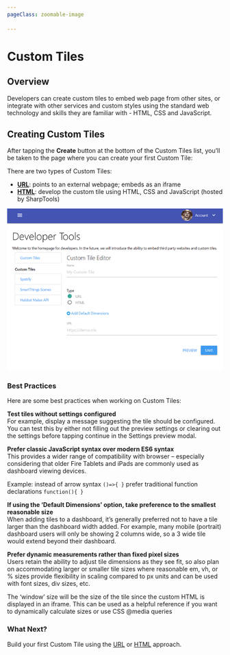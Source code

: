 ```yaml
---
pageClass: zoomable-image

---
```


# Custom Tiles


## Overview
Developers can create custom tiles to embed web page from other sites, or integrate with other services and custom styles
using the standard web technology and skills they are familiar with - HTML, CSS and JavaScript.

## Creating Custom Tiles
After tapping the **Create** button at the bottom of the Custom Tiles list, you’ll be taken to the page where you can create your first Custom Tile:

There are two types of Custom Tiles:
* **[URL](./url.html)**: points to an external webpage; embeds as an iframe
* **[HTML](./html.html)**: develop the custom tile using HTML, CSS and JavaScript (hosted by SharpTools)

<img src="../assets/creating_custom_tiles.png" alt="Select Custom Tile Type" class="zoomable-image" />


### Best Practices
Here are some best practices when working on Custom Tiles:

**Test tiles without settings configured**  
For example, display a message suggesting the tile should be configured.
You can test this by either not filling out the preview settings or clearing out the settings before tapping continue in the Settings preview modal.

**Prefer classic JavaScript syntax over modern ES6 syntax**  
This provides a wider range of compatibility with browser – especially considering that older Fire Tablets and iPads are commonly used as dashboard viewing devices.  

Example: instead of arrow syntax `()=>{ }` prefer traditional function declarations `function(){ }`

**If using the ‘Default Dimensions’ option, take preference to the smallest reasonable size**  
When adding tiles to a dashboard, it’s generally preferred not to have a tile larger than the dashboard width added. For example, many mobile (portrait) dashboard users will only be showing 2 columns wide, so a 3 wide tile would extend beyond their dashboard.

**Prefer dynamic measurements rather than fixed pixel sizes**  
Users retain the ability to adjust tile dimensions as they see fit, so also plan on accommodating larger or smaller tile sizes where reasonable em, vh, or % sizes provide flexibility in scaling compared to px units and can be used with font sizes, div sizes, etc.  

The ‘window’ size will be the size of the tile since the custom HTML is displayed in an iframe. This can be used as a helpful reference if you want to dynamically calculate sizes or use CSS @media queries

### What Next?
Build your first Custom Tile using the [URL](./url.html) or [HTML](./html.html) approach.